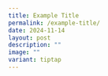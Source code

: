 ```yaml
---
title: Example Title
permalink: /example-title/
date: 2024-11-14
layout: post
description: ""
image: ""
variant: tiptap
---
```

